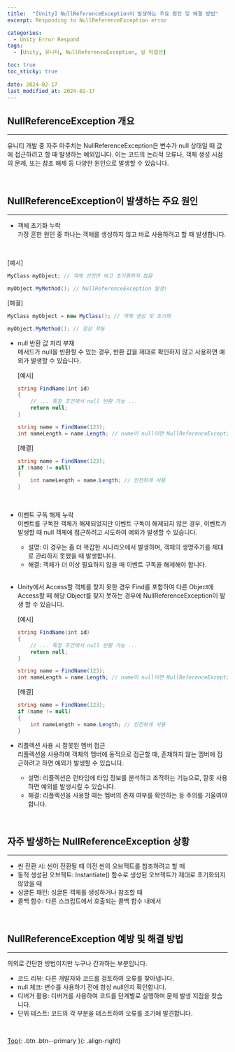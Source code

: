 ```yaml
---
title:  "[Unity] NullReferenceException이 발생하는 주요 원인 및 해결 방법"
excerpt: Responding to NullReferenceException error

categories:
  - Unity Error Respond
tags:
  - [Unity, 유니티, NullReferenceException, 널 익셉션]

toc: true
toc_sticky: true
 
date: 2024-02-17
last_modified_at: 2024-02-17
---
```


## NullReferenceException 개요
---
유니티 개발 중 자주 마주치는 NullReferenceException은 변수가 null 상태일 때 값에 접근하려고 할 때 발생하는 예외입니다.
이는 코드의 논리적 오류나, 객체 생성 시점의 문제, 또는 참조 해제 등 다양한 원인으로 발생할 수 있습니다.

<br>

## NullReferenceException이 발생하는 주요 원인
---

* 객체 초기화 누락 <br>
가장 흔한 원인 중 하나는 객체를 생성하지 않고 바로 사용하려고 할 때 발생합니다.
<br>

  [예시]
  ```C#
  MyClass myObject; // 객체 선언만 하고 초기화하지 않음

  myObject.MyMethod(); // NullReferenceException 발생!
  ```

  [해결]
  ```C#
  MyClass myObject = new MyClass(); // 객체 생성 및 초기화

  myObject.MyMethod(); // 정상 작동
  ```

* null 반환 값 처리 부재 <br>
메서드가 null을 반환할 수 있는 경우, 반환 값을 제대로 확인하지 않고 사용하면 예외가 발생할 수 있습니다.

  [예시]
  ```C#
  string FindName(int id)
  {
      // ... 특정 조건에서 null 반환 가능 ...
      return null; 
  }

  string name = FindName(123);
  int nameLength = name.Length; // name이 null이면 NullReferenceException 발생!
  ```

  [해결]
  ```C#
  string name = FindName(123);
  if (name != null)
  {
      int nameLength = name.Length; // 안전하게 사용
  }
  ```
<br>

* 이벤트 구독 해제 누락 <br>
이벤트를 구독한 객체가 해제되었지만 이벤트 구독이 해제되지 않은 경우, 이벤트가 발생할 때 null 객체에 접근하려고 시도하여 예외가 발생할 수 있습니다.

  * 설명: 이 경우는 좀 더 복잡한 시나리오에서 발생하며, 객체의 생명주기를 제대로 관리하지 못했을 때 발생합니다.
  * 해결: 객체가 더 이상 필요하지 않을 때 이벤트 구독을 해제해야 합니다.
<br><br> 

* Unity에서 Access할 객체를 찾지 못한 경우
  Find를 포함하여 다른 Object에 Access할 때 해당 Object를 찾지 못하는 경우에 NullReferenceException이 발생 할 수 있습니다.<br> 

  [예시]
  ```C#
  string FindName(int id)
  {
      // ... 특정 조건에서 null 반환 가능 ...
      return null; 
  }

  string name = FindName(123);
  int nameLength = name.Length; // name이 null이면 NullReferenceException 발생!
  ```

  [해결]
  ```C#
  string name = FindName(123);
  if (name != null)
  {
      int nameLength = name.Length; // 안전하게 사용
  }
  ```

 * 리플렉션 사용 시 잘못된 멤버 접근 <br>
  리플렉션을 사용하여 객체의 멤버에 동적으로 접근할 때, 존재하지 않는 멤버에 접근하려고 하면 예외가 발생할 수 있습니다.
    * 설명: 리플렉션은 런타임에 타입 정보를 분석하고 조작하는 기능으로, 잘못 사용하면 예외를 발생시킬 수 있습니다.
    * 해결: 리플렉션을 사용할 때는 멤버의 존재 여부를 확인하는 등 주의를 기울여야 합니다.

<br>

## 자주 발생하는 NullReferenceException 상황
---
* 씬 전환 시: 씬이 전환될 때 이전 씬의 오브젝트를 참조하려고 할 때
* 동적 생성된 오브젝트: Instantiate() 함수로 생성된 오브젝트가 제대로 초기화되지 않았을 때
* 싱글톤 패턴: 싱글톤 객체를 생성하거나 참조할 때
* 콜백 함수: 다른 스크립트에서 호출되는 콜백 함수 내에서

<br>

## NullReferenceException 예방 및 해결 방법
---
의외로 간단한 방법이지만 누구나 간과하는 부분입니다.

* 코드 리뷰: 다른 개발자와 코드를 검토하여 오류를 찾아냅니다.
* null 체크: 변수를 사용하기 전에 항상 null인지 확인합니다.
* 디버거 활용: 디버거를 사용하여 코드를 단계별로 실행하며 문제 발생 지점을 찾습니다.
* 단위 테스트: 코드의 각 부분을 테스트하여 오류를 조기에 발견합니다.

<br>

[Top](#){: .btn .btn--primary }{: .align-right}
